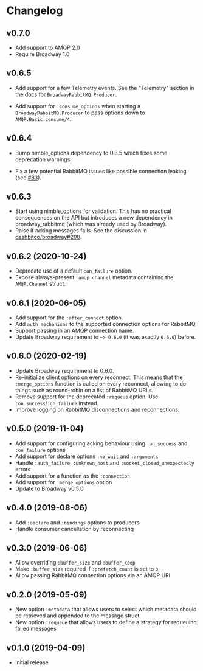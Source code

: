 # Changelog

## v0.7.0

  * Add support to AMQP 2.0
  * Require Broadway 1.0

## v0.6.5

  * Add support for a few Telemetry events. See the "Telemetry" section
    in the docs for `BroadwayRabbitMQ.Producer`.

  * Add support for `:consume_options` when starting a
    `BroadwayRabbitMQ.Producer` to pass options down to `AMQP.Basic.consume/4`.

## v0.6.4

  * Bump nimble_options dependency to 0.3.5 which fixes some deprecation
    warnings.

  * Fix a few potential RabbitMQ issues like possible connection leaking (see
    [#83](https://github.com/dashbitco/broadway_rabbitmq/pull/83)).

## v0.6.3

  * Start using nimble_options for validation. This has no practical
    consequences on the API but introduces a new dependency in broadway_rabbitmq
    (which was already used by Broadway).
  * Raise if acking messages fails. See the discussion in
    [dashbitco/broadway#208](https://github.com/dashbitco/broadway/issues/208).

## v0.6.2 (2020-10-24)

  * Deprecate use of a default `:on_failure` option.
  * Expose always-present `:amqp_channel` metadata containing the `AMQP.Channel`
    struct.

## v0.6.1 (2020-06-05)

  * Add support for the `:after_connect` option.
  * Add `auth_mechanisms` to the supported connection options for RabbitMQ.
  * Support passing in an AMQP connection name.
  * Update Broadway requirement to `~> 0.6.0` (it was exactly `0.6.0`) before.

## v0.6.0 (2020-02-19)

  * Update Broadway requirement to 0.6.0.
  * Re-initialize client options on every reconnect. This means that the `:merge_options`
    function is called on every reconnect, allowing to do things such as round-robin
    on a list of RabbitMQ URLs.
  * Remove support for the deprecated `:requeue` option. Use `:on_success`/`:on_failure`
    instead.
  * Improve logging on RabbitMQ disconnections and reconnections.

## v0.5.0 (2019-11-04)

  * Add support for configuring acking behaviour using `:on_success` and `:on_failure` options
  * Add support for declare options `:no_wait` and `:arguments`
  * Handle `:auth_failure`, `:unknown_host` and `:socket_closed_unexpectedly` errors
  * Add support for a function as the `:connection`
  * Add support for `:merge_options` option
  * Update to Broadway v0.5.0

## v0.4.0 (2019-08-06)

  * Add `:declare` and `:bindings` options to producers
  * Handle consumer cancellation by reconnecting

## v0.3.0 (2019-06-06)

  * Allow overriding `:buffer_size` and `:buffer_keep`
  * Make `:buffer_size` required if `:prefetch_count` is set to `0`
  * Allow passing RabbitMQ connection options via an AMQP URI

## v0.2.0 (2019-05-09)

  * New option `:metadata` that allows users to select which metadata should be retrieved
    and appended to the message struct
  * New option `:requeue` that allows users to define a strategy for requeuing failed messages

## v0.1.0 (2019-04-09)

* Initial release
